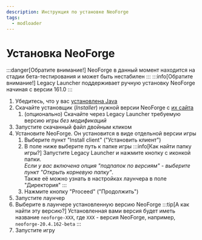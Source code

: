 ```yaml
---
description: Инструкция по установке NeoForge
tags:
  - modloader
---
```

# Установка NeoForge

:::danger[Обратите внимание!]
NeoForge в данный момент находится на стадии бета-тестирования и может быть нестабилен
:::
:::info[Обратите внимание!]
Legacy Launcher поддерживает ручную установку NeoForge начиная с версии 161.0
:::

1. Убедитесь, что у вас [установлена Java](../faq/java)
2. Скачайте установщик (*Installer*) нужной версии NeoForge с [их сайта](https://projects.neoforged.net/neoforged/neoforge)
    1. (опционально) Скачайте через Legacy Launcher требуемую версию игры *без модификаций*
3. Запустите скачанный файл двойным кликом
4. Установите NeoForge. Он установится в виде отдельной версии игры
    1. Выберите пункт "Install client" ("Установить клиент")
    2. В поле ниже выберите путь к папке игры
        :::info[Как найти папку игры?]
        Запустите Legacy Launcher и нажмите кнопку с иконкой папки.  
        *Если у вас включена опция "подпапок по версиям" - выберите пункт "Открыть корневую папку"*.  
        Также её можно узнать в настройках лаунчера в поле "Директория"
        :::
    3. Нажмите кнопку "Proceed" ("Продолжить")
5. Запустите лаунчер
6. Выберите в лаунчере установленную версию NeoForge
    :::tip[А как найти эту версию?]
    Установленная вами версия будет иметь название `neoforge-XXX`, где `XXX` - версия NeoForge, например, `neoforge-20.4.162-beta`
    :::
7. Запустите игру